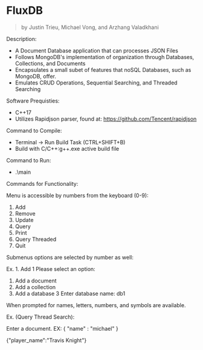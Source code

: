 # FluxDB
> by Justin Trieu, Michael Vong, and Arzhang Valadkhani

Description: 
- A Document Database application that can processes JSON Files
- Follows MongoDB's implementation of organization through Databases, Collections, and Documents
- Encapsulates a small subet of features that noSQL Databases, such as MongoDB, offer. 
- Emulates CRUD Operations, Sequential Searching, and Threaded Searching

Software Prequisties:

- C++17
- Utilizes Rapidjson parser, found at: https://github.com/Tencent/rapidjson

Command to Compile: 

- Terminal -> Run Build Task (CTRL+SHIFT+B)
- Build with C/C++:g++.exe active build file

Command to Run:

- .\main

Commands for Functionality:

Menu is accessible by numbers from the keyboard (0-9):
1. Add
2. Remove
3. Update
4. Query
5. Print
6. Query Threaded
7. Quit

Submenus options are selected by number as well:

Ex. 1. Add
1
Please select an option:
1. Add a document       
2. Add a collection     
3. Add a database
3
Enter database name: db1

When prompted for names, letters, numbers, and symbols are available.

Ex. (Query Thread Search): 

Enter a document. EX: { "name" : "michael" }

{"player_name":"Travis Knight"}
